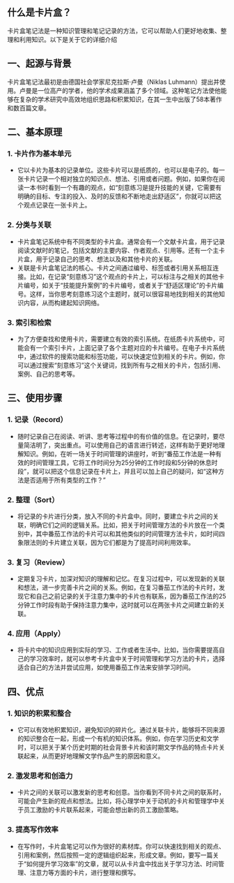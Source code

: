 ## 什么是卡片盒？
卡片盒笔记法是一种知识管理和笔记记录的方法，它可以帮助人们更好地收集、整理和利用知识。以下是关于它的详细介绍
## **一、起源与背景** 
卡片盒笔记法最初是由德国社会学家尼克拉斯·卢曼（Niklas Luhmann）提出并使用。卢曼是一位高产的学者，他的学术成果涵盖了多个领域。这种笔记方法使他能够在复杂的学术研究中高效地组织思路和积累知识，在其一生中出版了58本著作和数百篇文章。
## **二、基本原理** 
### 1. **卡片作为基本单元**
- 它以卡片为基本的记录单位。这些卡片可以是纸质的，也可以是电子的。每一张卡片记录一个相对独立的知识点、想法、引用或者问题。例如，如果你在阅读一本书时看到一个有趣的观点，如“刻意练习是提升技能的关键，它需要有明确的目标、专注的投入、及时的反馈和不断地走出舒适区”，你就可以把这个观点记录在一张卡片上。 
### 2. **分类与关联** 
- 卡片盒笔记系统中有不同类型的卡片盒。通常会有一个文献卡片盒，用于记录阅读文献时的笔记，包括文献的主要内容、作者观点、引用等。还有一个主卡片盒，用于记录自己的思考、想法以及和其他卡片的关联。
- 关联是卡片盒笔记法的核心。卡片之间通过编号、标签或者引用关系相互连接。比如，在记录“刻意练习”这个观点的卡片上，可以标注与之相关的其他卡片编号，如关于“技能提升案例”的卡片编号，或者关于“舒适区理论”的卡片编号。这样，当你思考刻意练习这个主题时，就可以很容易地找到相关的其他知识内容，从而构建起知识网络。 
### 3. **索引和检索** 
- 为了方便查找和使用卡片，需要建立有效的索引系统。在纸质卡片系统中，可能会有一个索引卡片，上面记录了各个主题对应的卡片编号。在电子卡片系统中，通过软件的搜索功能和标签功能，可以快速定位到相关的卡片。例如，你可以通过搜索“刻意练习”这个关键词，找到所有与之相关的卡片，包括引用、案例、自己的思考等。 
## **三、使用步骤** 
### 1. **记录（Record）** 
- 随时记录自己在阅读、听讲、思考等过程中的有价值的信息。在记录时，要尽量简洁明了，突出重点。可以使用自己的语言进行转述，这样有助于更好地理解知识。例如，在听一场关于时间管理的讲座时，听到“番茄工作法是一种有效的时间管理工具，它将工作时间分为25分钟的工作时段和5分钟的休息时段”，就可以把这个信息记录在卡片上，并且可以加上自己的疑问，如“这种方法是否适用于所有类型的工作？” 
### 2. **整理（Sort）** 
- 将记录的卡片进行分类，放入不同的卡片盒中。同时，要建立卡片之间的关联，明确它们之间的逻辑关系。比如，把关于时间管理方法的卡片放在一个类别中，其中番茄工作法的卡片可以和其他类似的时间管理方法卡片，如时间四象限法则的卡片建立关联，因为它们都是为了提高时间利用效率。 
### 3. **复习（Review）** 
- 定期复习卡片，加深对知识的理解和记忆。在复习过程中，可以发现新的关联和想法，进一步完善卡片之间的关系。例如，在复习番茄工作法的卡片时，发现它和自己之前记录的关于注意力集中的卡片也有联系，因为番茄工作法的25分钟工作时段有助于保持注意力集中，这时就可以在两张卡片之间建立新的关联。
### 4. **应用（Apply）** 
- 将卡片中的知识应用到实际的学习、工作或者生活中。比如，当你需要提高自己的学习效率时，就可以参考卡片盒中关于时间管理和学习方法的卡片，选择适合自己的方法并尝试应用，如使用番茄工作法来安排学习时间。 
## **四、优点** 
### 1. **知识的积累和整合** 
- 它可以有效地积累知识，避免知识的碎片化。通过关联卡片，能够将不同来源的知识整合在一起，形成一个有机的知识体系。例如，你在学习历史和文学时，可以把关于某个历史时期的社会背景卡片和该时期文学作品的特点卡片关联起来，从而更好地理解文学作品产生的原因和意义。 
### 2. **激发思考和创造力**
- 卡片之间的关联可以激发新的思考和创意。当你看到不同卡片之间的联系时，可能会产生新的观点和想法。比如，将心理学中关于动机的卡片和管理学中关于员工激励的卡片联系起来，可能会想出新的员工激励策略。 
### 3. **提高写作效率** 
- 在写作时，卡片盒笔记可以作为很好的素材库。你可以快速找到相关的观点、引用和案例，然后按照一定的逻辑组织起来，形成文章。例如，要写一篇关于“如何提升学习效率”的文章，就可以从卡片盒中找出关于学习方法、时间管理、注意力等方面的卡片，进行整理和撰写。